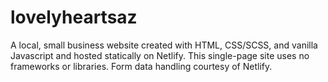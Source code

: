 # lovelyheartsaz

A local, small business website created with HTML, CSS/SCSS, and vanilla Javascript and hosted statically on Netlify. This single-page site uses no frameworks or libraries. Form data handling courtesy of Netlify.
